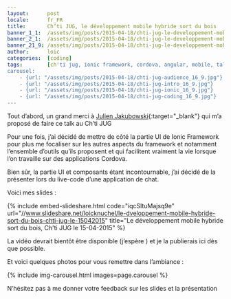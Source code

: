 ```yaml
---
layout:      post
locale:      fr_FR
title:       Ch’ti JUG, le développement mobile hybride sort du bois
banner_1_1:  /assets/img/posts/2015-04-18/chti-jug-le-developpement-mobile-hybride-sort-du-bois_1_1.jpg
banner_2_1:  /assets/img/posts/2015-04-18/chti-jug-le-developpement-mobile-hybride-sort-du-bois_2_1.jpg
banner_21_9: /assets/img/posts/2015-04-18/chti-jug-le-developpement-mobile-hybride-sort-du-bois_21_9.jpg
author:      loic
categories:  [coding]
tags:        [ch'ti jug, ionic framework, cordova, angular, mobile, talk]
carousel:
    - {url: "/assets/img/posts/2015-04-18/chti-jug-audience_16_9.jpg"}
    - {url: "/assets/img/posts/2015-04-18/chti-jug-intro_16_9.jpg"}
    - {url: "/assets/img/posts/2015-04-18/chti-jug-ionic_16_9.jpg"}
    - {url: "/assets/img/posts/2015-04-18/chti-jug-coding_16_9.jpg"}
---
```


Tout d’abord, un grand merci à [Julien Jakubowski](https://twitter.com/jak78){:target="_blank"} qui m’a proposé de faire ce talk au Ch’ti JUG <i class="emoji smile"></i>

Pour une fois, j’ai décidé de mettre de côté la partie UI de Ionic Framework pour plus me focaliser sur les autres aspects du framework
et notamment l’ensemble d’outils qu’ils proposent et qui facilitent vraiment la vie lorsque l’on travaille sur des applications Cordova.

Bien sûr, la partie UI et composants étant incontournable, j’ai décidé de la présenter lors du live-code d’une application de chat.

Voici mes slides :

{% include embed-slideshare.html code="iqcSltuMajsq9e" url="//www.slideshare.net/loicknuchel/le-dveloppement-mobile-hybride-sort-du-bois-chti-jug-le-15042015" title="Le développement mobile hybride sort du bois, Ch'ti JUG le 15-04-2015" %}

La vidéo devrait bientôt être disponible (j’espère <i class="emoji wink"></i>) et je la publierais ici dès que possible.

Et voici quelques photos pour vous remettre dans l’ambiance :

{% include img-carousel.html images=page.carousel %}

N’hésitez pas à me donner votre feedback sur les slides et la présentation <i class="emoji smile"></i>
